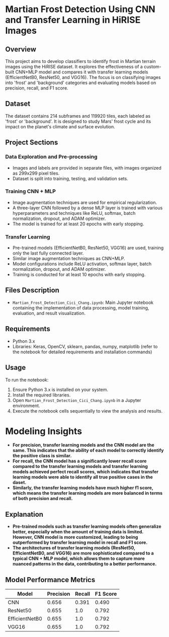 # Martian Frost Detection Using CNN and Transfer Learning in HiRISE Images

## Overview
This project aims to develop classifiers to identify frost in Martian terrain images using the HiRISE dataset. It explores the effectiveness of a custom-built CNN+MLP model and compares it with transfer learning models (EfficientNetB0, ResNet50, and VGG16). The focus is on classifying images into 'frost' and 'background' categories and evaluating models based on precision, recall, and F1 score. 

## Dataset
The dataset contains 214 subframes and 119920 tiles, each labeled as 'frost' or 'background'. It is designed to study Mars' frost cycle and its impact on the planet's climate and surface evolution.

## Project Sections

### Data Exploration and Pre-processing
- Images and labels are provided in separate files, with images organized as 299x299 pixel tiles.
- Dataset is split into training, testing, and validation sets.

### Training CNN + MLP
- Image augmentation techniques are used for empirical regularization.
- A three-layer CNN followed by a dense MLP layer is trained with various hyperparameters and techniques like ReLU, softmax, batch normalization, dropout, and ADAM optimizer.
- The model is trained for at least 20 epochs with early stopping.

### Transfer Learning
- Pre-trained models (EfficientNetB0, ResNet50, VGG16) are used, training only the last fully connected layer.
- Similar image augmentation techniques as CNN+MLP.
- Model configurations include ReLU activation, softmax layer, batch normalization, dropout, and ADAM optimizer.
- Training is conducted for at least 10 epochs with early stopping.

## Files Description
- `Martian_Frost_Detection_Cici_Chang.ipynb`: Main Jupyter notebook containing the implementation of data processing, model training, evaluation, and result visualization.

## Requirements
- Python 3.x
- Libraries: Keras, OpenCV, sklearn, pandas, numpy, matplotlib (refer to the notebook for detailed requirements and installation commands)

## Usage
To run the notebook:
1. Ensure Python 3.x is installed on your system.
2. Install the required libraries.
3. Open `Martian_Frost_Detection_Cici_Chang.ipynb` in a Jupyter environment.
4. Execute the notebook cells sequentially to view the analysis and results.

# Modeling Insights
- <strong>For precision, transfer learning models and the CNN model are the same. This indicates that the ability of each model to correctly identify the positive class is similar.</strong>
- <strong>For recall, the CNN model has a significantly lower recall score compared to the transfer learning models and transfer learning models achieved perfect recall scores, which indicates that transfer learning models were able to identify all true positive cases in the daset.</strong>
- <strong>Similarly, the transfer learning models have much higher f1 score, which means the transfer learning models are more balanced in terms of both precision and recall.</strong>


## Explanation
- <strong>Pre-trained models such as transfer learning models often generalize better, especially when the amount of training data is limited. However, CNN model is more customized, leading to being outperformed by transfer learning model in recall and F1 score.</strong>
- <strong>The architectures of transfer learning models (ResNet50, EfficientNetB0, and VGG16) are more sophisticated compared to a typical CNN + MLP model, which allows them to capture more nuanced patterns in the data, contributing to a better performance.</strong>

## Model Performance Metrics

| Model           | Precision | Recall   | F1 Score |
|-----------------|-----------|----------|----------|
| CNN             | 0.656     | 0.391    | 0.490    |
| ResNet50        | 0.655     | 1.0      | 0.792    |
| EfficientNetB0  | 0.655     | 1.0      | 0.792    |
| VGG16           | 0.655     | 1.0      | 0.792    |
